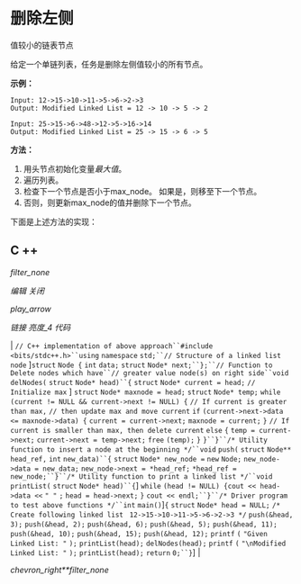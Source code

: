 # 删除左侧

值较小的链表节点

给定一个单链列表，任务是删除左侧值较小的所有节点。

**示例：**

```
Input: 12->15->10->11->5->6->2->3
Output: Modified Linked List = 12 -> 10 -> 5 -> 2 

Input: 25->15->6->48->12->5->16->14
Output: Modified Linked List = 25 -> 15 -> 6 -> 5   

```

**方法：**

1.  用头节点初始化变量*最大值*。
2.  遍历列表。
3.  检查下一个节点是否小于max_node。 如果是，则移至下一个节点。
4.  否则，则更新max_node的值并删除下一个节点。

下面是上述方法的实现：

## C ++

*filter_none*

*编辑*
*关闭*

*play_arrow*

*链接*
*亮度_4*
*代码*

| `// C++ implementation of above approach``#include <bits/stdc++.h>``using` `namespace` `std;``// Structure of a linked list node` ]`struct` `Node {` `int` `data;` `struct` `Node* next;``};``// Function to Delete nodes which have``// greater value node(s) on right side``void` `delNodes(` `struct` `Node* head)``{` `struct` `Node* current = head;` `// Initialize max` ] `struct` `Node* maxnode = head;` `struct` `Node* temp;` `while` `(current != NULL && current->next != NULL) {` `// If current is greater than max,` `// then update max and move current` `if` `(current->next->data <= maxnode->data) {` `current = current->next;` `maxnode = current;` `}` `// If current is smaller than max, then delete current` `else` `{` `temp = current->next;` `current->next = temp->next;` `free` `(temp);` `}` `}``}``/* Utility function to insert a node at the beginning */``void` `push(` `struct` `Node** head_ref,` `int` `new_data)``{` `struct` `Node* new_node =` `new` `Node;` `new_node->data = new_data;` `new_node->next = *head_ref;` `*head_ref = new_node;``}``/* Utility function to print a linked list */``void` `printList(` `struct` `Node* head)``{`]  `while` `(head != NULL) {`​​  `cout << head->data <<` `" "` `;` `head = head->next;` `}` `cout << endl;``}``/* Driver program to test above functions */``int` `main()`]`{` `struct` `Node* head = NULL;` `/* Create following linked list ` `12->15->10->11->5->6->2->3 */` `push(&head, 3);` `push(&head, 2);` `push(&head, 6);` `push(&head, 5);` `push(&head, 11);` `push(&head, 10);` `push(&head, 15);` `push(&head, 12);` `printf` `(` `"Given Linked List: "` `);` `printList(head);` `delNodes(head);` `printf` `(` `"\nModified Linked List: "` `);` `printList(head);` `return` `0;``}`] |

*chevron_right**filter_none*